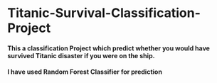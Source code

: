 # Titanic-Survival-Classification-Project

#### This a classification Project which predict whether you would have survived Titanic disaster if you were on the ship.
#### I have used Random Forest Classifier for prediction
